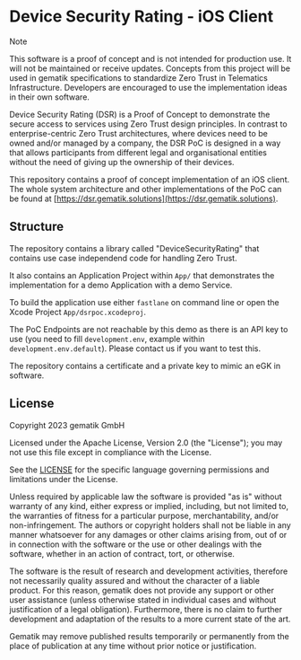 # Device Security Rating - iOS Client

> [!NOTE]
> This software is a proof of concept and is not intended for production use. It will not be maintained or receive updates. Concepts from this project will be used in gematik specifications to standardize Zero Trust in Telematics Infrastructure. Developers are encouraged to use the implementation ideas in their own software.

Device Security Rating (DSR) is a Proof of Concept to demonstrate the secure access to services using Zero Trust design principles. In contrast to enterprise-centric Zero Trust architectures, where devices need to be owned and/or managed by a company, the DSR PoC is designed in a way that allows participants from different legal and organisational entities without the need of giving up the ownership of their devices.

This repository contains a proof of concept implementation of an iOS client. The whole system architecture and other implementations of the PoC can be found at [https://dsr.gematik.solutions](https://dsr.gematik.solutions).

## Structure

The repository contains a library called "DeviceSecurityRating" that contains use case independend code for handling Zero Trust.

It also contains an Application Project within `App/` that demonstrates the implementation for a demo Application with a demo Service.

To build the application use either `fastlane` on command line or open the Xcode Project `App/dsrpoc.xcodeproj`.

The PoC Endpoints are not reachable by this demo as there is an API key to use (you need to fill `development.env`, example within `development.env.default`). Please contact us if you want to test this.

The repository contains a certificate and a private key to mimic an eGK in software.

## License
 
Copyright 2023 gematik GmbH
 
Licensed under the Apache License, Version 2.0 (the "License"); you may not use this file except in compliance with the License.
 
See the [LICENSE](./LICENSE) for the specific language governing permissions and limitations under the License.
 
Unless required by applicable law the software is provided "as is" without warranty of any kind, either express or implied, including, but not limited to, the warranties of fitness for a particular purpose, merchantability, and/or non-infringement. The authors or copyright holders shall not be liable in any manner whatsoever for any damages or other claims arising from, out of or in connection with the software or the use or other dealings with the software, whether in an action of contract, tort, or otherwise.
 
The software is the result of research and development activities, therefore not necessarily quality assured and without the character of a liable product. For this reason, gematik does not provide any support or other user assistance (unless otherwise stated in individual cases and without justification of a legal obligation). Furthermore, there is no claim to further development and adaptation of the results to a more current state of the art.
 
Gematik may remove published results temporarily or permanently from the place of publication at any time without prior notice or justification.

